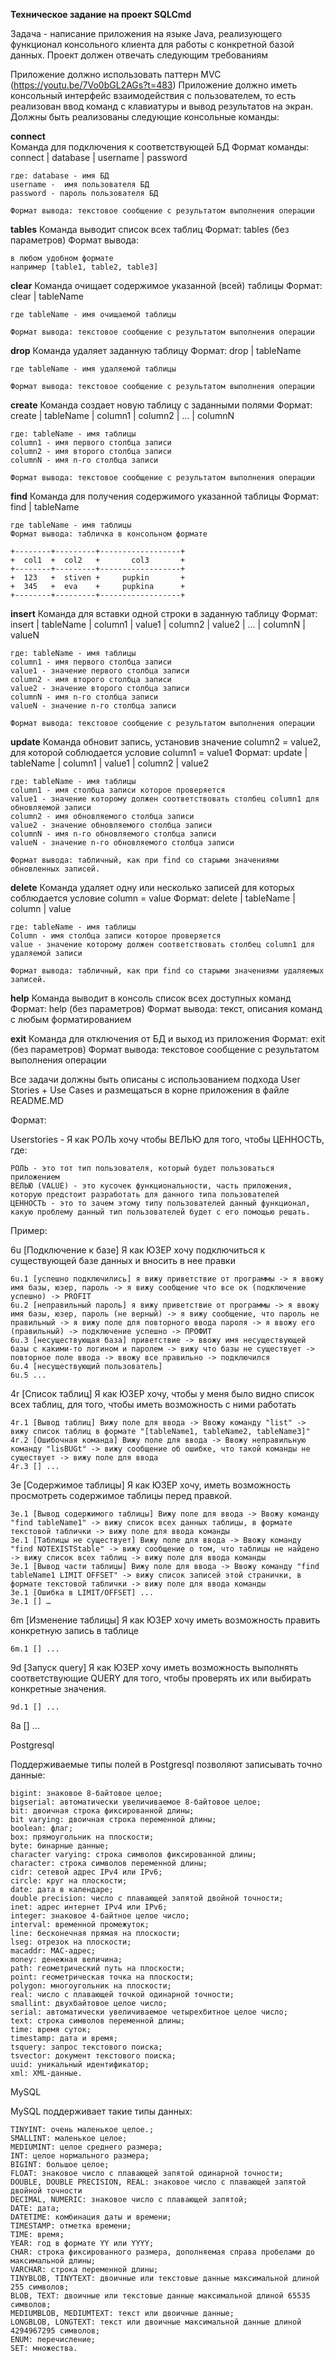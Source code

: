 **Техническое задание на проект SQLCmd**

Задача - написание приложения на языке Java, реализующего функционал консольного клиента для работы с конкретной базой данных. 
Проект должен отвечать следующим требованиям

Приложение должно использовать паттерн MVC (https://youtu.be/7Vo0bGL2AGs?t=483)
Приложение должно иметь консольный интерфейс взаимодействия с пользователем, то есть реализован ввод команд с клавиатуры и вывод результатов на экран.
Должны быть реализованы следующие консольные команды:

**сonnect**        
    Команда для подключения к соответствующей БД
    Формат команды: connect | database | username | password

    где: database - имя БД
    username -  имя пользователя БД
    password - пароль пользователя БД

    Формат вывода: текстовое сообщение с результатом выполнения операции

**tables**
    Команда выводит список всех таблиц
    Формат: tables (без параметров)
    Формат вывода: 

    в любом удобном формате
    например [table1, table2, table3]

**clear**
    Команда очищает содержимое указанной (всей) таблицы
    Формат: clear | tableName

    где tableName - имя очищаемой таблицы

    Формат вывода: текстовое сообщение с результатом выполнения операции

**drop**
    Команда удаляет заданную таблицу
    Формат: drop | tableName

    где tableName - имя удаляемой таблицы

    Формат вывода: текстовое сообщение с результатом выполнения операции

**create**
    Команда создает новую таблицу с заданными полями
    Формат: create | tableName | column1 | column2 | ... | columnN 

    где: tableName - имя таблицы
    column1 - имя первого столбца записи
    column2 - имя второго столбца записи
    columnN - имя n-го столбца записи 

    Формат вывода: текстовое сообщение с результатом выполнения операции

**find**
    Команда для получения содержимого указанной таблицы
    Формат: find | tableName

    где tableName - имя таблицы
    Формат вывода: табличка в консольном формате

    +--------+---------+------------------+
    +  col1  +  col2   +       col3       +
    +--------+---------+------------------+
    +  123   +  stiven +     pupkin       +
    +  345   +  eva    +     pupkina      +
    +--------+---------+------------------+

**insert**
    Команда для вставки одной строки в заданную таблицу
    Формат: insert | tableName | column1 | value1 | column2 | value2 | ... | columnN | valueN

    где: tableName - имя таблицы
    column1 - имя первого столбца записи
    value1 - значение первого столбца записи
    column2 - имя второго столбца записи
    value2 - значение второго столбца записи
    columnN - имя n-го столбца записи
    valueN - значение n-го столбца записи 

    Формат вывода: текстовое сообщение с результатом выполнения операции

**update**
    Команда обновит запись, установив значение column2 = value2, для которой соблюдается условие column1 = value1
    Формат: update | tableName | column1 | value1 | column2 | value2

    где: tableName - имя таблицы
    column1 - имя столбца записи которое проверяется
    value1 - значение которому должен соответствовать столбец column1 для обновляемой записи
    column2 - имя обновляемого столбца записи
    value2 - значение обновляемого столбца записи
    columnN - имя n-го обновляемого столбца записи
    valueN - значение n-го обновляемого столбца записи 

    Формат вывода: табличный, как при find со старыми значениями обновленных записей.

**delete**
    Команда удаляет одну или несколько записей для которых соблюдается условие column = value
    Формат: delete | tableName | column | value

    где: tableName - имя таблицы
    Column - имя столбца записи которое проверяется
    value - значение которому должен соответствовать столбец column1 для удаляемой записи

    Формат вывода: табличный, как при find со старыми значениями удаляемых записей.

**help** 
    Команда выводит в консоль список всех доступных команд
    Формат: help (без параметров)
    Формат вывода: текст, описания команд с любым форматированием

**exit** 
    Команда для отключения от БД и выход из приложения
    Формат: exit (без параметров)
    Формат вывода: текстовое сообщение с результатом выполнения операции



Все задачи должны быть описаны с использованием подхода User Stories + Use Cases и размещаться в корне приложения в файле README.MD

Формат:

Userstories - Я как РОЛЬ хочу чтобы ВЕЛЬЮ для того, чтобы ЦЕННОСТЬ, где:         

    РОЛЬ - это тот тип пользователя, который будет пользоваться приложением
    ВЕЛЬЮ (VALUE) - это кусочек функциональности, часть приложения, которую предстоит разработать для данного типа пользователей
    ЦЕННОСТЬ - это то зачем этому типу пользователей данный функционал, какую проблему данный тип пользователей будет с его помощью решать. 

Пример:

6u [Подключение к базе] Я как ЮЗЕР хочу подключиться к существующей базе данных и вносить в нее правки

    6u.1 [успешно подключились] я вижу приветствие от программы -> я ввожу имя базы, юзер, пароль -> я вижу сообщение что все ок (подключение успешно) -> PROFIT
    6u.2 [неправильный пароль] я вижу приветствие от программы -> я ввожу имя базы, юзер, пароль (не верный) -> я вижу сообщение, что пароль не правильный -> я вижу поле для повторного ввода пароля -> я ввожу его (правильный) -> подключение успешно -> ПРОФИТ
    6u.3 [несуществующая база] приветствие -> ввожу имя несуществующей базы c какими-то логином и паролем -> вижу что базы не существует -> повторное поле ввода -> ввожу все правильно -> подключился
    6u.4 [несуществующий пользователь]
    6u.5 ...

4r [Список таблиц] Я как ЮЗЕР хочу, чтобы у меня было видно список всех таблиц, для того, чтобы иметь возможность с ними работать

    4r.1 [Вывод таблиц] Вижу поле для ввода -> Ввожу команду "list" -> вижу список таблиц в формате "[tableName1, tableName2, tableName3]"
    4r.2 [Ошибочная команда] Вижу поле для ввода -> Ввожу неправильную команду "lisBUGt" -> вижу сообщение об ошибке, что такой команды не существует -> вижу поле для ввода
    4r.3 [] ...

3e [Содержимое таблицы] Я как ЮЗЕР хочу, иметь возможность просмотреть содержимое таблицы перед правкой.

    3e.1 [Вывод содержимого таблицы] Вижу поле для ввода -> Ввожу команду "find tableName1" -> вижу список всех данных таблицы, в формате текстовой таблички -> вижу поле для ввода команды
    3e.1 [Таблицы не существует] Вижу поле для ввода -> Ввожу команду "find NOTEXISTStable" -> вижу сообщение о том, что таблицы не найдено -> вижу список всех таблиц -> вижу поле для ввода команды
    3e.1 [Вывод части таблицы] Вижу поле для ввода -> Ввожу команду "find tableName1 LIMIT OFFSET" -> вижу список записей этой странички, в формате текстовой таблички -> вижу поле для ввода команды
    3e.1 [Ошибка в LIMIT/OFFSET] ...
    3e.1 [] …

6m [Изменение таблицы] Я как ЮЗЕР хочу иметь возможность править конкретную запись в таблице

    6m.1 [] ...

9d [Запуск query] Я как ЮЗЕР хочу иметь возможность выполнять соответствующие QUERY для того, чтобы проверять их или выбирать конкретные значения.

    9d.1 [] ...

8a [] ...


Postgresql

Поддерживаемые типы полей в Postgresql позволяют записывать точно данные:

    bigint: знаковое 8-байтовое целое;
    bigserial: автоматически увеличиваемое 8-байтовое целое;
    bit: двоичная строка фиксированной длины;
    bit varying: двоичная строка переменной длины;
    boolean: флаг;
    box: прямоугольник на плоскости;
    byte: бинарные данные;
    character varying: строка символов фиксированной длины;
    character: строка символов переменной длины;
    cidr: сетевой адрес IPv4 или IPv6;
    circle: круг на плоскости;
    date: дата в календаре;
    double precision: число с плавающей запятой двойной точности;
    inet: адрес интернет IPv4 или IPv6;
    integer: знаковое 4-байтное целое число;
    interval: временной промежуток;
    line: бесконечная прямая на плоскости;
    lseg: отрезок на плоскости;
    macaddr: MAC-адрес;
    money: денежная величина;
    path: геометрический путь на плоскости;
    point: геометрическая точка на плоскости;
    polygon: многоугольник на плоскости;
    real: число с плавающей точкой одинарной точности;
    smallint: двухбайтовое целое число;
    serial: автоматически увеличиваемое четырехбитное целое число;
    text: строка символов переменной длины;
    time: время суток;
    timestamp: дата и время;
    tsquery: запрос текстового поиска;
    tsvector: документ текстового поиска;
    uuid: уникальный идентификатор;
    xml: XML-данные.

MySQL

MySQL поддерживает такие типы данных:

    TINYINT: очень маленькое целое.;
    SMALLINT: маленькое целое;
    MEDIUMINT: целое среднего размера;
    INT: целое нормального размера;
    BIGINT: большое целое;
    FLOAT: знаковое число с плавающей запятой одинарной точности;
    DOUBLE, DOUBLE PRECISION, REAL: знаковое число с плавающей запятой двойной точности
    DECIMAL, NUMERIC: знаковое число с плавающей запятой;
    DATE: дата;
    DATETIME: комбинация даты и времени;
    TIMESTAMP: отметка времени;
    TIME: время;
    YEAR: год в формате YY или YYYY;
    CHAR: строка фиксированного размера, дополняемая справа пробелами до максимальной длины;
    VARCHAR: строка переменной длины;
    TINYBLOB, TINYTEXT: двоичные или текстовые данные максимальной длиной 255 символов;
    BLOB, TEXT: двоичные или текстовые данные максимальной длиной 65535 символов;
    MEDIUMBLOB, MEDIUMTEXT: текст или двоичные данные;
    LONGBLOB, LONGTEXT: текст или двоичные максимальной данные длиной 4294967295 символов;
    ENUM: перечисление;
    SET: множества.